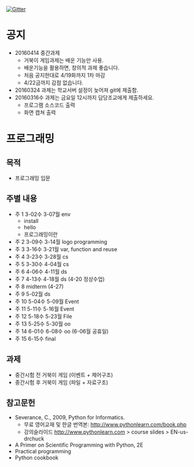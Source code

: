 [![Gitter](https://badges.gitter.im/smu405/p.svg)](https://gitter.im/smu405/p?utm_source=badge&utm_medium=badge&utm_campaign=pr-badge)

# 공지

* 20160414 중간과제
    * 거북이 게임과제는 배운 기능만 사용.
    * 배운기능을 활용하면, 창의적 과제 좋습니다.
    * 처음 공지한대로 4/19화까지 1차 마감
    * 4/22금까지 감점 없습니다.
* 20160324 과제는 학교서버 설정이 늦어져 git에 제출함.
* 20160316수 과제는 금요일 12시까지 담당조교에게 제출하세요.
    * 프로그램 소스코드 출력
    * 화면 캡쳐 출력

# 프로그래밍 

## 목적

* 프로그래밍 입문

## 주별 내용
* 주 1 3-02수 3-07월 env
    * install
    * hello
    * 프로그래밍이란
* 주 2 3-09수 3-14월 logo programming
* 주 3 3-16수 3-21월 var, function and reuse
* 주 4 3-23수 3-28월 cs
* 주 5 3-30수 4-04월 cs
* 주 6 4-06수 4-11월 ds
* 주 7 4-13수 4-18월 ds (4-20 정상수업)
* 주 8 midterm (4-27)
* 주 9 5-02월 ds
* 주 10 5-04수 5-09월 Event
* 주 11 5-11수 5-16월 Event
* 주 12 5-18수 5-23월 File
* 주 13 5-25수 5-30월 oo
* 주 14 6-01수 6-08수 oo (6-06월 공휴일)
* 주 15 6-15수 final

## 과제

* 중간시험 전 거북이 게임 (이벤트 + 제어구조)
* 중간시험 후 거북이 게임 (파일 + 자료구조)

## 참고문헌

* Severance, C., 2009, Python for Informatics.
    * 무료 영어교재 및 한글 번역본: http://www.pythonlearn.com/book.php
    * 강의슬라이드 http://www.pythonlearn.com > course slides > EN-us-drchuck
* A Primer on Scientific Programming with Python, 2E
* Practical programming 
* Python cookbook

